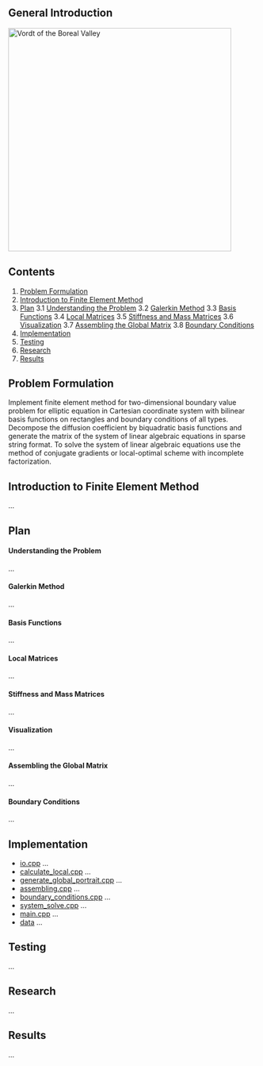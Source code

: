 ## General Introduction
<a href="https://www.youtube.com/watch?v=nxXcuDAv7Ss&t=107s"><img src="https://github.com/lenferdetroud/misc/blob/master/university/vordt_of_the_boreal_valley.png" alt="Vordt of the Boreal Valley" width="450"/></a>  

## Contents
1. [Problem Formulation](https://github.com/lenferdetroud/finite-element-method#problem-formulation)
2. [Introduction to Finite Element Method](https://github.com/lenferdetroud/finite-element-method#introduction-to-finite-element-method)
3. [Plan](https://github.com/lenferdetroud/finite-element-method#plan)
    3.1 [Understanding the Problem](https://github.com/lenferdetroud/finite-element-method#understanding-the-problem)
    3.2 [Galerkin Method](https://github.com/lenferdetroud/finite-element-method#galerkin-method)
    3.3 [Basis Functions](https://github.com/lenferdetroud/finite-element-method#basis-functions)
    3.4 [Local Matrices](https://github.com/lenferdetroud/finite-element-method#local-matrices)
    3.5 [Stiffness and Mass Matrices](https://github.com/lenferdetroud/finite-element-method#stiffness-and-mass-matrices)
    3.6 [Visualization](https://github.com/lenferdetroud/finite-element-method#visualization)
    3.7 [Assembling the Global Matrix](https://github.com/lenferdetroud/finite-element-method#assembling-the-global-matrix)
    3.8 [Boundary Conditions](https://github.com/lenferdetroud/finite-element-method#boundary-conditions)
4. [Implementation](https://github.com/lenferdetroud/finite-element-method#implementation)
5. [Testing](https://github.com/lenferdetroud/finite-element-method#testing)
6. [Research](https://github.com/lenferdetroud/finite-element-method#research)
7. [Results](https://github.com/lenferdetroud/finite-element-method#results)

## Problem Formulation
Implement finite element method for two-dimensional boundary value problem for elliptic equation in Cartesian coordinate system with bilinear basis functions on rectangles and boundary conditions of all types. Decompose the diffusion coefficient by biquadratic basis functions and generate the matrix of the system of linear algebraic equations in sparse string format. To solve the system of linear algebraic equations use the method of conjugate gradients or local-optimal scheme with incomplete factorization.
## Introduction to Finite Element Method
...
## Plan
#### Understanding the Problem
...
#### Galerkin Method
...
#### Basis Functions 
...
#### Local Matrices
...
#### Stiffness and Mass Matrices
...
#### Visualization
...
#### Assembling the Global Matrix
...
#### Boundary Conditions 
...
## Implementation
- [io.cpp](https://github.com/lenferdetroud/finite-element-method/blob/main/io.cpp)
...
- [calculate\_local.cpp](https://github.com/lenferdetroud/finite-element-method/blob/main/calculate_local.cpp)
...
- [generate\_global\_portrait.cpp](https://github.com/lenferdetroud/finite-element-method/blob/main/generate_global_portrait.cpp)
...
- [assembling.cpp](https://github.com/lenferdetroud/finite-element-method/blob/main/assembling.cpp)
...
- [boundary\_conditions.cpp](https://github.com/lenferdetroud/finite-element-method/blob/main/boundary_conditions.cpp)
...
- [system\_solve.cpp](https://github.com/lenferdetroud/finite-element-method/blob/main/system_solve.cpp)
...
- [main.cpp](https://github.com/lenferdetroud/finite-element-method/blob/main/main.cpp)
...
- [data](https://github.com/lenferdetroud/finite-element-method/blob/main/)
...
## Testing
...
## Research
...
## Results
...
